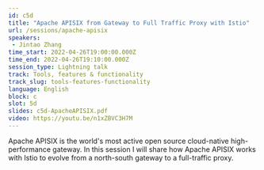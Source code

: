 ```yaml
---
id: c5d
title: "Apache APISIX from Gateway to Full Traffic Proxy with Istio"
url: /sessions/apache-apisix
speakers:
 - Jintao Zhang
time_start: 2022-04-26T19:00:00.000Z
time_end: 2022-04-26T19:10:00.000Z
session_type: Lightning talk
track: Tools, features & functionality
track_slug: tools-features-functionality
language: English
block: c
slot: 5d
slides: c5d-ApacheAPISIX.pdf
video: https://youtu.be/n1xZBVC3H7M
---
```


Apache APISIX is the world's most active open source cloud-native high-performance gateway. In this session I will share how Apache APISIX works with Istio to evolve from a north-south gateway to a full-traffic proxy.